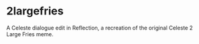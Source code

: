 # 2largefries
A Celeste dialogue edit in Reflection, a recreation of the original Celeste 2 Large Fries meme.
